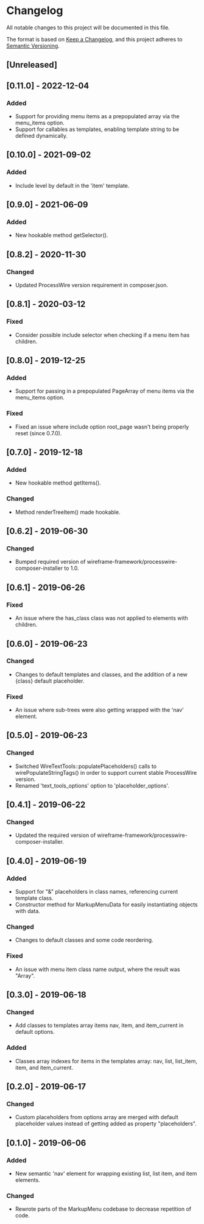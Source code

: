 # Changelog

All notable changes to this project will be documented in this file.

The format is based on [Keep a Changelog](https://keepachangelog.com/en/1.0.0/),
and this project adheres to [Semantic Versioning](https://semver.org/spec/v2.0.0.html).

## [Unreleased]

## [0.11.0] - 2022-12-04

### Added
- Support for providing menu items as a prepopulated array via the menu_items option.
- Support for callables as templates, enabling template string to be defined dynamically.

## [0.10.0] - 2021-09-02

### Added
- Include level by default in the 'item' template.

## [0.9.0] - 2021-06-09

### Added
- New hookable method getSelector().

## [0.8.2] - 2020-11-30

### Changed
- Updated ProcessWire version requirement in composer.json.

## [0.8.1] - 2020-03-12

### Fixed
- Consider possible include selector when checking if a menu item has children.

## [0.8.0] - 2019-12-25

### Added
- Support for passing in a prepopulated PageArray of menu items via the menu_items option.

### Fixed
- Fixed an issue where include option root_page wasn't being properly reset (since 0.7.0).

## [0.7.0] - 2019-12-18

### Added
- New hookable method getItems().

### Changed
- Method renderTreeItem() made hookable.

## [0.6.2] - 2019-06-30

### Changed
- Bumped required version of wireframe-framework/processwire-composer-installer to 1.0.

## [0.6.1] - 2019-06-26

### Fixed
- An issue where the has_class class was not applied to elements with children.

## [0.6.0] - 2019-06-23

### Changed
- Changes to default templates and classes, and the addition of a new {class} default placeholder.

### Fixed
- An issue where sub-trees were also getting wrapped with the 'nav' element.

## [0.5.0] - 2019-06-23

### Changed
- Switched WireTextTools::populatePlaceholders() calls to wirePopulateStringTags() in order to support current stable ProcessWire version.
- Renamed 'text_tools_options' option to 'placeholder_options'.

## [0.4.1] - 2019-06-22

### Changed
- Updated the required version of wireframe-framework/processwire-composer-installer.

## [0.4.0] - 2019-06-19

### Added
- Support for "&" placeholders in class names, referencing current template class.
- Constructor method for MarkupMenuData for easily instantiating objects with data.

### Changed
- Changes to default classes and some code reordering.

### Fixed
- An issue with menu item class name output, where the result was "Array".

## [0.3.0] - 2019-06-18

### Changed
- Add classes to templates array items nav, item, and item_current in default options.

### Added
- Classes array indexes for items in the templates array: nav, list, list_item, item, and item_current.

## [0.2.0] - 2019-06-17

### Changed
- Custom placeholders from options array are merged with default placeholder values instead of getting added as property "placeholders".

## [0.1.0] - 2019-06-06

### Added
- New semantic 'nav' element for wrapping existing list, list item, and item elements.

### Changed
- Rewrote parts of the MarkupMenu codebase to decrease repetition of code.
